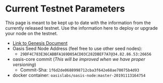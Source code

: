 # Current Testnet Parameters

This page is meant to be kept up to date with the information from the currently
released testnet. Use the information here to deploy or upgrade your node on the
testnet.

* [Link to Genesis Document](https://github.com/oasislabs/public-testnet-artifacts/releases/download/2019-11-13/genesis.json)
* Oasis Seed Node Address (feel free to use other seed nodes):
  * `29DF4C783E36CABBFA169D05ACD03C282DBEF7A7@34.82.86.53:26656`
* oasis-core commit (_This will be improved when we have proper versioning_)
  * Commit-Sha: `1f6d2de0688998712cba3f642e68ae70075b4d93`
* docker container: `oasislabs/oasis-node:master-20191113164754`
